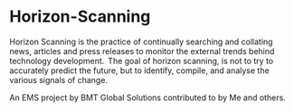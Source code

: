 # Horizon-Scanning
Horizon Scanning is the practice of continually searching and collating news, articles and press releases to monitor the external trends behind technology development.  The goal of horizon scanning, is not to try to accurately predict the future, but to identify, compile, and analyse the various signals of change. 

An EMS project by BMT Global Solutions contributed to by Me and others.
